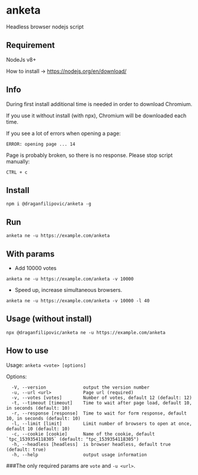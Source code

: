 # anketa
Headless browser nodejs script

## Requirement
NodeJs v8+

How to install -> https://nodejs.org/en/download/


## Info
During first install additional time is needed in order to download Chromium.

If you use it without install (with npx), Chromium will be downloaded each time.

If you see a lot of errors when opening a page:
```
ERROR: opening page ... 14
```
Page is probably broken, so there is no response. Please stop script manually:
```
CTRL + c
```

## Install
```
npm i @draganfilipovic/anketa -g
```

## Run
```
anketa ne -u https://example.com/anketa
```

## With params
- Add 10000 votes
```
anketa ne -u https://example.com/anketa -v 10000
```

- Speed up, increase simultaneous browsers.
```
anketa ne -u https://example.com/anketa -v 10000 -l 40
```

## Usage (without install)
```
npx @draganfilipovic/anketa ne -u https://example.com/anketa
```

## How to use
Usage: `anketa <vote> [options]`

Options:
```
  -V, --version              output the version number
  -u, --url <url>            Page url (required)
  -v, --votes [votes]        Number of votes, default 12 (default: 12)
  -t, --timeout [timeout]    Time to wait after page load, default 10, in seconds (default: 10)
  -r, --response [response]  Time to wait for form response, default 10, in seconds (default: 10)
  -l, --limit [limit]        Limit number of browsers to open at once, default 10 (default: 10)
  -c, --cookie [cookie]      Name of the cookie, default `tpc_1539354118305` (default: "tpc_1539354118305")
  -h, --headless [headless]  is browser headless, default true (default: true)
  -h, --help                 output usage information
```

###The only required params are `vote` and `-u <url>`.

